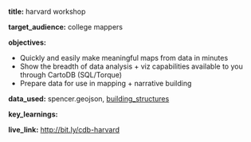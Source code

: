 **title:** harvard workshop

**target_audience:** college mappers

**objectives:**

* Quickly and easily make meaningful maps from data in minutes
* Show the breadth of data analysis + viz capabilities available to you through CartoDB (SQL/Torque)
* Prepare data for use in mapping + narrative building

**data_used:** spencer.geojson, [building_structures](http://www.mass.gov/anf/research-and-tech/it-serv-and-support/application-serv/office-of-geographic-information-massgis/datalayers/ftpstructures.html)

**key_learnings:**

**live_link:** http://bit.ly/cdb-harvard
